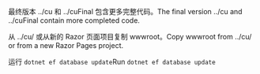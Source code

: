 <span data-ttu-id="49427-101">最终版本 ../cu 和 ../cuFinal 包含更多完整代码。</span><span class="sxs-lookup"><span data-stu-id="49427-101">The final version ../cu and ../cuFinal contain more completed code.</span></span>

<span data-ttu-id="49427-102">从 ../cu/ 或从新的 Razor 页面项目复制 wwwroot。</span><span class="sxs-lookup"><span data-stu-id="49427-102">Copy wwwroot from ../cu/ or from a new Razor Pages project.</span></span>

<span data-ttu-id="49427-103">运行 `dotnet ef database update`</span><span class="sxs-lookup"><span data-stu-id="49427-103">Run `dotnet ef database update`</span></span>
